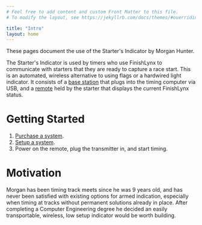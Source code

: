 ```yaml
---
# Feel free to add content and custom Front Matter to this file.
# To modify the layout, see https://jekyllrb.com/docs/themes/#overriding-theme-defaults

title: "Intro"
layout: home
---
```


These pages document the use of the Starter's Indicator by Morgan Hunter.

The Starter's Indicator is used by timers who use FinishLynx to communicate with starters that they are ready to capture a race start. This is an automated, wireless alternative to using flags or a hardwired light indicator. It consists of a [base station](/starter_indicator_docs/base) that plugs into the timing computer via USB, and a [remote](/starter_indicator_docs/remote) held by the starter that displays the current FinishLynx status.

# Getting Started

1. [Purchase a system](/starter_indicator_docs/purchase).
2. [Setup a system](/starter_indicator_docs/setup).
3. Power on the remote, plug the transmitter in, and start timing.

# Motivation

Morgan has been timing track meets since he was 9 years old, and has never been satisfied with existing options for armed indication, especially when timing at tracks without permanent solutions already in place. After completing a Computer Engineering degree he decided an easily transportable, wireless, low setup indicator would be worth building.